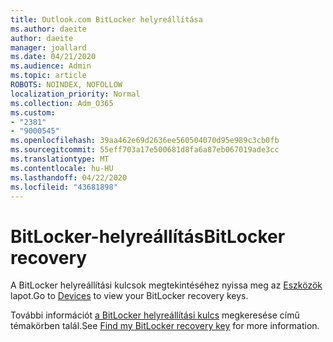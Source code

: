 ```yaml
---
title: Outlook.com BitLocker helyreállítása
ms.author: daeite
author: daeite
manager: joallard
ms.date: 04/21/2020
ms.audience: Admin
ms.topic: article
ROBOTS: NOINDEX, NOFOLLOW
localization_priority: Normal
ms.collection: Adm_O365
ms.custom:
- "2381"
- "9000545"
ms.openlocfilehash: 39aa462e69d2636ee560504070d95e989c3cb0fb
ms.sourcegitcommit: 55eff703a17e500681d8fa6a87eb067019ade3cc
ms.translationtype: MT
ms.contentlocale: hu-HU
ms.lasthandoff: 04/22/2020
ms.locfileid: "43681898"
---
```

# <a name="bitlocker-recovery"></a><span data-ttu-id="3ea5c-102">BitLocker-helyreállítás</span><span class="sxs-lookup"><span data-stu-id="3ea5c-102">BitLocker recovery</span></span>

<span data-ttu-id="3ea5c-103">A BitLocker helyreállítási kulcsok megtekintéséhez nyissa meg az [Eszközök](https://account.microsoft.com/devices/recoverykey) lapot.</span><span class="sxs-lookup"><span data-stu-id="3ea5c-103">Go to [Devices](https://account.microsoft.com/devices/recoverykey) to view your BitLocker recovery keys.</span></span>

<span data-ttu-id="3ea5c-104">További információt [a BitLocker helyreállítási kulcs](https://support.microsoft.com/help/4026181) megkeresése című témakörben talál.</span><span class="sxs-lookup"><span data-stu-id="3ea5c-104">See [Find my BitLocker recovery key](https://support.microsoft.com/help/4026181) for more information.</span></span>